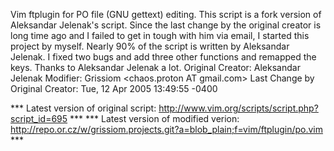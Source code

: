Vim ftplugin for PO file (GNU gettext) editing.
This script is a fork version of Aleksandar Jelenak's script. Since the 
last change by the original creator is long time ago and I failed to get in
tough with him via email, I started this project by myself. Nearly 90% of
the script is written by Aleksandar Jelenak. I fixed two bugs and add three
other functions and remapped the keys. Thanks to Aleksandar Jelenak a lot.
Original Creator:	Aleksandar Jelenak <ajelenak AT yahoo.com>
Modifier: Grissiom <chaos.proton AT gmail.com>
Last Change by Original Creator:	Tue, 12 Apr 2005 13:49:55 -0400

*** Latest version of original script: http://www.vim.org/scripts/script.php?script_id=695 ***
*** Latest version of modified verion:
http://repo.or.cz/w/grissiom.projects.git?a=blob_plain;f=vim/ftplugin/po.vim ***
